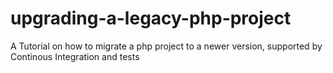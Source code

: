 # upgrading-a-legacy-php-project
A Tutorial on how to migrate a php project to a newer version, supported by Continous Integration and tests
